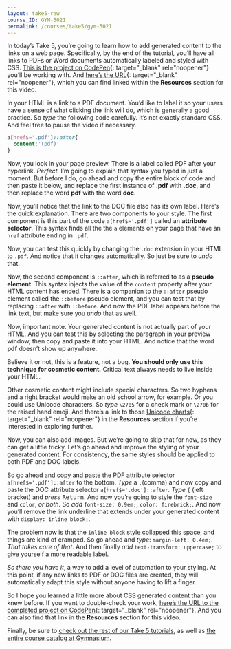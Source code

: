 ```yaml
---
layout: take5-raw
course_ID: GYM-5021
permalink: /courses/take5/gym-5021
---
```


In today’s Take 5, you’re going to learn how to add generated content to the links on a web page. Specifically, by the end of the tutorial, you’ll have all links to PDFs or Word documents automatically labeled and styled with CSS. [This is the project on CodePen][1]{: target="_blank" rel="noopener"} you’ll be working with. And [here’s the URL][1]{: target="_blank" rel="noopener"}, which you can find linked within the **Resources** section for this video.

In your HTML is a link to a PDF document. You’d like to label it so your users have a sense of what clicking the link will do, which is generally a good practice. So *type* the following code carefully. It’s not exactly standard CSS. And feel free to pause the video if necessary.

```css
a[href$='.pdf']::after{
  content:'(pdf)'
}
```

Now, you look in your page preview. There is a label called PDF after your hyperlink. *Perfect.* I’m going to explain that syntax you typed in just a moment. But before I do, go ahead and copy the entire block of code and then paste it below, and replace the first instance of **.pdf** with **.doc**, and then replace the word **pdf** with the word **doc**.

Now, you’ll notice that the link to the DOC file also has its own label. Here’s the quick explanation. There are two components to your style. The first component is this part of the code `a[href$='.pdf']` called an **attribute selector**. This syntax finds all the the `a` elements on your page that have an `href` attribute ending in `.pdf`.

Now, you can test this quickly by changing the `.doc` extension in your HTML to `.pdf`. And notice that it changes automatically. So just be sure to *undo* that.

Now, the second component is `::after`, which is referred to as a **pseudo element**. This syntax injects the value of the `content` property after your HTML content has ended. There is a companion to the `::after` pseudo element called the `::before` pseudo element, and you can test that by replacing `::after` with `::before`. And now the PDF label appears before the link text, but make sure you *undo* that as well.

Now, important note. Your generated content is not actually part of your HTML. And you can test this by selecting the paragraph in your preview window, then copy and paste it into your HTML. And notice that the word **pdf** doesn’t show up anywhere.

Believe it or not, this is a feature, not a bug. **You should only use this technique for cosmetic content.** Critical text always needs to live inside your HTML.

Other cosmetic content might include special characters. So two hyphens and a right bracket would make an old school arrow, for example. Or you could use Unicode characters. So *type* `\2705` for a check mark or `\270b` for the raised hand emoji. And there’s a link to those [Unicode charts][2]{: target="_blank" rel="noopener"} in the **Resources** section if you’re interested in exploring further.

Now, you can also add images. But we’re going to skip that for now, as they can get a little tricky. Let’s go ahead and improve the styling of your generated content. For consistency, the same styles should be applied to both PDF and DOC labels.

So go ahead and copy and paste the PDF attribute selector `a[href$='.pdf']::after` to the bottom. *Type* a `,`(comma) and now copy and paste the DOC attribute selector `a[href$='.doc']::after`. *Type* `{` (left bracket) and *press* <kbd>Return</kbd>. And now you’re going to style the `font-size` and `color`, *or both*. So *add* `font-size: 0.9em;`, `color: firebrick;`. And now you’ll remove the link underline that extends under your generated content with `display: inline block;`.

The problem now is that the `inline-block` style collapsed this space, and things are kind of cramped. So go ahead and *type*: `margin-left: 0.4em;`. *That takes care of that*. And then finally *add* `text-transform: uppercase;` to give yourself a more readable label.

*So there you have it*, a way to add a level of automation to your styling. At this point, if any new links to PDF or DOC files are created, they will automatically adapt this style without anyone having to lift a finger.

So I hope you learned a little more about CSS generated content than you knew before. If you want to double-check your work, [here’s the URL to the completed project on CodePen][3]{: target="_blank" rel="noopener"}. And you can also find that link in the **Resources** section for this video.

Finally, be sure to [check out the rest of our Take 5 tutorials][4], as well as [the entire course catalog at Gymnasium][5].

[1]: https://codepen.io/josborn/pen/arwyMP
[2]: https://unicode-table.com
[3]: https://codepen.io/josborn/pen/byYLGG
[4]: https://thegymnasium.com/courses/take5
[5]: https://thegymnasium.com/courses
